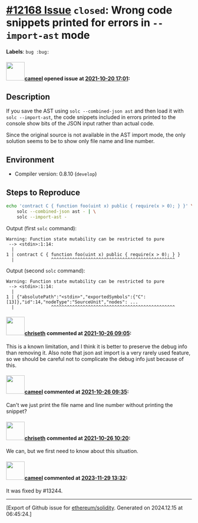 # [\#12168 Issue](https://github.com/ethereum/solidity/issues/12168) `closed`: Wrong code snippets printed for errors in `--import-ast` mode
**Labels**: `bug :bug:`


#### <img src="https://avatars.githubusercontent.com/u/137030?v=4" width="50">[cameel](https://github.com/cameel) opened issue at [2021-10-20 17:01](https://github.com/ethereum/solidity/issues/12168):

## Description
If you save the AST using `solc --combined-json ast` and then load it with `solc --import-ast`, the code snippets included in errors printed to the console show bits of the JSON input rather than actual code.

Since the original source is not available in the AST import mode, the only solution seems to be to show only file name and line number.

## Environment

- Compiler version: 0.8.10 (`develop`)

## Steps to Reproduce
```bash
echo 'contract C { function foo(uint x) public { require(x > 0); } }' \
    solc --combined-json ast - | \
    solc --import-ast -
```
Output (first `solc` command):
```
Warning: Function state mutability can be restricted to pure
 --> <stdin>:1:14:
  |
1 | contract C { function foo(uint x) public { require(x > 0); } }
  |              ^^^^^^^^^^^^^^^^^^^^^^^^^^^^^^^^^^^^^^^^^^^^^^^
```
Output (second `solc` command):
```
Warning: Function state mutability can be restricted to pure
 --> <stdin>:1:14:
  |
1 | {"absolutePath":"<stdin>","exportedSymbols":{"C":[13]},"id":14,"nodeType":"SourceUnit","nodes": ...
  |              ^^^^^^^^^^^^^^^^^^^^^^^^^^^^^^^^^^^^^^^^^^^^^^^

```

#### <img src="https://avatars.githubusercontent.com/u/9073706?v=4" width="50">[chriseth](https://github.com/chriseth) commented at [2021-10-26 09:05](https://github.com/ethereum/solidity/issues/12168#issuecomment-951734822):

This is a known limitation, and I think it is better to preserve the debug info than removing it. Also note that json ast import is a very rarely used feature, so we should be careful not to complicate the debug info just because of this.

#### <img src="https://avatars.githubusercontent.com/u/137030?v=4" width="50">[cameel](https://github.com/cameel) commented at [2021-10-26 09:35](https://github.com/ethereum/solidity/issues/12168#issuecomment-951759955):

Can't we just print the file name and line number without printing the snippet?

#### <img src="https://avatars.githubusercontent.com/u/9073706?v=4" width="50">[chriseth](https://github.com/chriseth) commented at [2021-10-26 10:20](https://github.com/ethereum/solidity/issues/12168#issuecomment-951794550):

We can, but we first need to know about this situation.

#### <img src="https://avatars.githubusercontent.com/u/137030?v=4" width="50">[cameel](https://github.com/cameel) commented at [2023-11-29 13:32](https://github.com/ethereum/solidity/issues/12168#issuecomment-1831904375):

It was fixed by #13244.


-------------------------------------------------------------------------------



[Export of Github issue for [ethereum/solidity](https://github.com/ethereum/solidity). Generated on 2024.12.15 at 06:45:24.]
